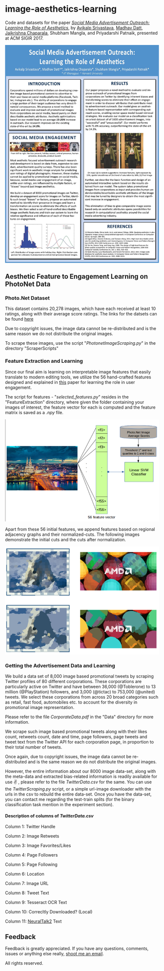 # image-aesthetics-learning

Code and datasets for the paper *[Social Media Advertisement Outreach: Learning the Role of Aesthetics](https://arxiv.org/abs/1705.02146)*, by [Avikalp Srivastava](https://github.com/Avikalp7), [Madhav Datt](https://github.com/madhav-datt), [Jaikrishna Chaparala](https://github.com/jaikrishna-ch), Shubham Mangla, and Priyadarshi Patnaik, presented at ACM SIGIR 2017.

![](./SIGIR2017_Poster.jpg)

## Aesthetic Feature to Engagement Learning on PhotoNet Data

### Photo.Net Dataset

This dataset contains 20,278 images, which have each received at least 10 ratings, along with their average score ratings. 
The links for the datsets can be found [here](http://ritendra.weebly.com/aesthetics-datasets.html)

Due to copyright issues, the image data cannot be re-distributed and is the same reason we do not distribute the original images.

To scrape these images, use the script "*PhotonetImageScraping.py*" in the directory "ScraperScripts"

### Feature Extraction and Learning

Since our final aim is learning on interpretable image features that easily translate to modern editing tools, we utilize the 56 hand-crafted features designed and explained in [this](http://infolab.stanford.edu/~wangz/project/imsearch/Aesthetics/ECCV06/datta.pdf) paper for learning the role in user engagement.

The script for features - "*selected_features.py*" resides in the "FeatureExtraction" directory, where given the folder containing your images of interest, the feature vector for each is computed and the feature matrix is saved as a *.npy* file.

![](./images/sigir1.png)

Apart from these 56 initial features, we append features based on regional adjacency graphs and their normalized-cuts. The following images demonstrate the initial cuts and the cuts after normalization.

![](./images/Figure_1.png)


### Getting the Advertisement Data and Learning

We build a data set of 8,000 image based promotional tweets by scraping Twitter profiles of 80 different corporations. These corporations are particularly active on Twitter and have between 36,000 (@Toblerone) to 13 million (@PlayStation) followers, and 3,000 (@tictac) to 753,000 (@united) tweets. We select these corporations from across 20 broad categories such as retail, fast food, automobiles etc. to account for the diversity in promotional image representation.

Please refer to the file *CorporateData.pdf* in the "Data" directory for more information.


We scrape such image based promotional tweets along with their likes count, retweets count, date and time, page followers, page tweets and tweet text from the Twitter API for each corporation page, in proportion to their total number of tweets.

Once again, due to copyright issues, the image data cannot be re-distributed and is the same reason we do not distribute the original images.

However, the entire information about our 8000 image data-set, along with the meta-data and extracted bias-related information is readily available for use :v: , please refer to the file *TwitterData.csv* for the same. You can use the *TwitterScraping.py* script, or a simple url-image downloader with the urls in the csv to rebuild the entire data-set. Once you have the data-set, you can contact me regarding the test-train splits (for the binary classification task mention in the experiment section).

#### Description of columns of *TwitterData.csv*

Column 1: Twitter Handle

Column 2: Image Retweets

Column 3: Image Favorites/Likes

Column 4: Page Followers

Column 5: Page Following

Column 6: Location

Column 7: Image URL

Column 8: Tweet Text

Column 9: Tesseract OCR Text

Column 10: Correcltly Downloaded? (Local)

Column 11: [NeuralTalk2](https://github.com/karpathy/neuraltalk2) Text


## Feedback
Feedback is greatly appreciated. If you have any questions, comments, issues or anything else really, [shoot me an email](mailto:avikalp22@iitkgp.ac.in).

All rights reserved.

